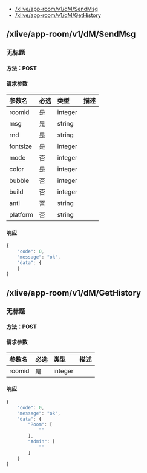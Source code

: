 <!-- package=live.approom.v1 -->
- [/xlive/app-room/v1/dM/SendMsg](#xliveapp-roomv1dMSendMsg) 
- [/xlive/app-room/v1/dM/GetHistory](#xliveapp-roomv1dMGetHistory) 

## /xlive/app-room/v1/dM/SendMsg
### 无标题

#### 方法：POST

#### 请求参数

|参数名|必选|类型|描述|
|:---|:---|:---|:---|
|roomid|是|integer||
|msg|是|string||
|rnd|是|string||
|fontsize|是|integer||
|mode|否|integer||
|color|是|integer||
|bubble|否|integer||
|build|否|integer||
|anti|否|string||
|platform|否|string||

#### 响应

```javascript
{
    "code": 0,
    "message": "ok",
    "data": {
    }
}
```


## /xlive/app-room/v1/dM/GetHistory
### 无标题

#### 方法：POST

#### 请求参数

|参数名|必选|类型|描述|
|:---|:---|:---|:---|
|roomid|是|integer||

#### 响应

```javascript
{
    "code": 0,
    "message": "ok",
    "data": {
        "Room": [
            ""
        ],
        "Admin": [
            ""
        ]
    }
}
```

